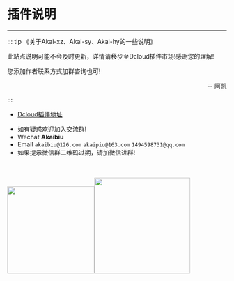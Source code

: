 # 插件说明

---
::: tip 《关于Akai-xz、Akai-sy、Akai-hy的一些说明》

此站点说明可能不会及时更新，详情请移步至Dcloud插件市场!感谢您的理解!
 
您添加作者联系方式加群咨询也可!

<p align="right">
    -- 阿凯
</p>

:::

+ [Dcloud插件地址](https://ext.dcloud.net.cn/publisher?id=690316)
*  如有疑惑欢迎加入交流群!
*  Wechat      **Akaibiu**
*  Email `akaibiu@126.com`     `akaipiu@163.com`   `1494598731@qq.com` 
*  如果提示微信群二维码过期，请加微信进群!
<br />
<br /><img src="https://mp-0d2ef0be-59ea-4692-a25d-5fe5485a6494.cdn.bspapp.com/sale-phine/wechat.jpg" width="200"/><img width="220" src="https://mp-0d2ef0be-59ea-4692-a25d-5fe5485a6494.cdn.bspapp.com/sale-phine/wx-group-may-31.jpg">